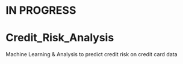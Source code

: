 # IN PROGRESS

# Credit_Risk_Analysis
Machine Learning &amp; Analysis to predict credit risk on credit card data



